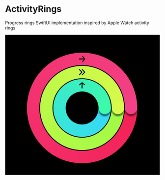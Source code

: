# ActivityRings

Progress rings SwiftUI implementation inspired by Apple Watch activity rings


![Example](/docs/images/example.png)
